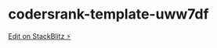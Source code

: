 # codersrank-template-uww7df

[Edit on StackBlitz ⚡️](https://stackblitz.com/edit/codersrank-template-uww7df)